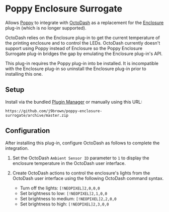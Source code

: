 # Poppy Enclosure Surrogate

Allows [Poppy](https://github.com/j9brown/poppy) to integrate with
[OctoDash](https://unchartedbull.github.io/OctoDash/) as a replacement for the
[Enclosure](https://plugins.octoprint.org/plugins/enclosure/) plug-in (which is no longer supported).

OctoDash relies on the Enclosure plug-in to get the current temperature
of the printing enclosure and to control the LEDs. OctoDash currently doesn't
support using Poppy instead of Enclosure so the Poppy Enclosure Surrogate plug-in
bridges the gap by emulating the Enclosure plug-in's API.

This plug-in requires the Poppy plug-in into be installed. It is incompatible with
the Enclosure plug-in so uninstall the Enclosure plug-in prior to installing this one.

## Setup

Install via the bundled [Plugin Manager](https://docs.octoprint.org/en/master/bundledplugins/pluginmanager.html)
or manually using this URL:

    https://github.com/j9brown/poppy-enclosure-surrogate/archive/master.zip

## Configuration

After installing this plug-in, configure OctoDash as follows to complete the integration.

1. Set the OctoDash `Ambient Sensor ID` parameter to `1` to display the enclosure temperature in the OctoDash user interface.

1. Create OctoDash actions to control the enclosure's lights from the OctoDash user interface using the following OctoDash command syntax.

   * Turn off the lights: `[!NEOPIXEL]2,0,0,0`
   * Set brightness to low: `[!NEOPIXEL]2,1,0,0`
   * Set brightness to medium: `[!NEOPIXEL]2,2,0,0`
   * Set brightness to high: `[!NEOPIXEL]2,3,0,0`
